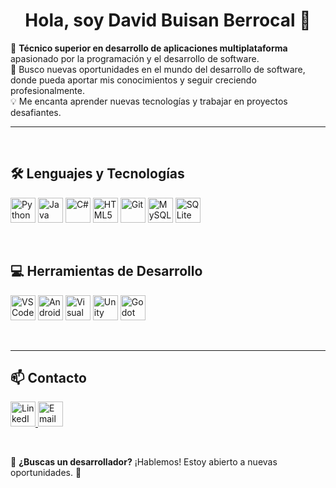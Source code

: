 <h1 align="center">Hola, soy David Buisan Berrocal 👋</h1>

🎯 **Técnico superior en desarrollo de aplicaciones multiplataforma** apasionado por la programación y el desarrollo de software.  
🚀 Busco nuevas oportunidades en el mundo del desarrollo de software, donde pueda aportar mis conocimientos y seguir creciendo profesionalmente.  
💡 Me encanta aprender nuevas tecnologías y trabajar en proyectos desafiantes.  

---
<br>

## 🛠️ Lenguajes y Tecnologías  
<p align="left">
  <a href="https://www.python.org/"><img src="https://cdn.jsdelivr.net/gh/devicons/devicon/icons/python/python-original.svg" height="40" alt="Python" /></a>
  <a href="https://www.java.com/"><img src="https://cdn.jsdelivr.net/gh/devicons/devicon/icons/java/java-original.svg" height="40" alt="Java" /></a>
  <a href="https://learn.microsoft.com/en-us/dotnet/csharp/"><img src="https://cdn.jsdelivr.net/gh/devicons/devicon/icons/csharp/csharp-original.svg" height="40" alt="C#" /></a>
  <a href="https://developer.mozilla.org/en-US/docs/Web/HTML"><img src="https://cdn.jsdelivr.net/gh/devicons/devicon/icons/html5/html5-original.svg" height="40" alt="HTML5" /></a>
  <a href="https://git-scm.com/"><img src="https://cdn.jsdelivr.net/gh/devicons/devicon/icons/git/git-original.svg" height="40" alt="Git" /></a>
  <a href="https://www.mysql.com/"><img src="https://cdn.jsdelivr.net/gh/devicons/devicon/icons/mysql/mysql-original.svg" height="40" alt="MySQL" /></a>
  <a href="https://www.sqlite.org/"><img src="https://cdn.jsdelivr.net/gh/devicons/devicon/icons/sqlite/sqlite-original.svg" height="40" alt="SQLite" /></a>
</p>

<br>

## 💻 Herramientas de Desarrollo  
<p align="left">
  <a href="https://code.visualstudio.com/"><img src="https://cdn.jsdelivr.net/gh/devicons/devicon/icons/vscode/vscode-original.svg" height="40" alt="VS Code" /></a>
  <a href="https://developer.android.com/studio"><img src="https://cdn.jsdelivr.net/gh/devicons/devicon/icons/androidstudio/androidstudio-original.svg" height="40" alt="Android Studio" /></a>
  <a href="https://visualstudio.microsoft.com/"><img src="https://cdn.jsdelivr.net/gh/devicons/devicon/icons/visualstudio/visualstudio-plain.svg" height="40" alt="Visual Studio" /></a>
  <a href="https://unity.com/"><img src="https://cdn.jsdelivr.net/gh/devicons/devicon/icons/unity/unity-original.svg" height="40" alt="Unity" /></a>
  <a href="https://godotengine.org/"><img src="https://cdn.jsdelivr.net/gh/devicons/devicon/icons/godot/godot-original.svg" height="40" alt="Godot" /></a>
</p>

<br>

---
## 📫 Contacto  
<p align="left">
  <a href="https://www.linkedin.com/in/david-buisan-berrocal-b5b3b6239" target="_blank">
    <img src="https://raw.githubusercontent.com/maurodesouza/profile-readme-generator/master/src/assets/icons/social/linkedin/default.svg" height="40" alt="LinkedIn" />
  </a>
  <a href="mailto:hues82@hotmail.com" target="_blank">
    <img src="https://cdn.jsdelivr.net/gh/devicons/devicon/icons/windows8/windows8-original.svg" height="40" alt="Email" />
  </a>
</p>

<br>

💼 **¿Buscas un desarrollador?** ¡Hablemos! Estoy abierto a nuevas oportunidades. 🚀  
